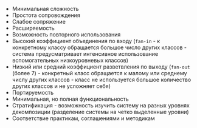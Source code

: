* Минимальная сложность
* Простота сопровождения
* Слабое сопряжение
* Расширяемость
* Возможность повторного использования
* Высокий коэффициент объединения по входу (`fan-in` - к конкретному классу обращается большое число других классов - система предусматривает интенсивное использование вспомогательных низкоуровневых классов)
* Низкий или средний коэффициент разветвления по выходу (`fan-out` (более 7) - конкретный класс обращается к малому или среднему числу других классов - класс не используется большое количество других классов и не усложняет себя)
* Портируемость
* Минимальная, но полная функциональность
* Стратификация - возможность изучить систему на разных уровнях декомпозиции (разделение системы на четко выделенные уровни)
* Соответствие практикам, соглашениями и методикам